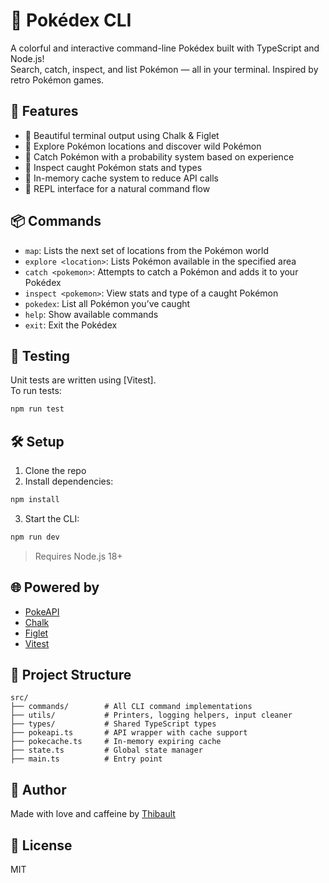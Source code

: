 # 🧭 Pokédex CLI

A colorful and interactive command-line Pokédex built with TypeScript and Node.js!  
Search, catch, inspect, and list Pokémon — all in your terminal. Inspired by retro Pokémon games.

## 🚀 Features

- 🎨 Beautiful terminal output using Chalk & Figlet
- 🔎 Explore Pokémon locations and discover wild Pokémon
- 🧢 Catch Pokémon with a probability system based on experience
- 📘 Inspect caught Pokémon stats and types
- 📂 In-memory cache system to reduce API calls
- 📜 REPL interface for a natural command flow

## 📦 Commands

- `map`: Lists the next set of locations from the Pokémon world
- `explore <location>`: Lists Pokémon available in the specified area
- `catch <pokemon>`: Attempts to catch a Pokémon and adds it to your Pokédex
- `inspect <pokemon>`: View stats and type of a caught Pokémon
- `pokedex`: List all Pokémon you’ve caught
- `help`: Show available commands
- `exit`: Exit the Pokédex

## 🧪 Testing

Unit tests are written using [Vitest].  
To run tests:

```bash
npm run test
```

## 🛠️ Setup

1. Clone the repo  
2. Install dependencies:
```bash
npm install
```
3. Start the CLI:
```bash
npm run dev
```

> Requires Node.js 18+

## 🌐 Powered by

- [PokeAPI](https://pokeapi.co)
- [Chalk](https://www.npmjs.com/package/chalk)
- [Figlet](https://www.npmjs.com/package/figlet)
- [Vitest](https://vitest.dev)

## 📁 Project Structure

```
src/
├── commands/        # All CLI command implementations
├── utils/           # Printers, logging helpers, input cleaner
├── types/           # Shared TypeScript types
├── pokeapi.ts       # API wrapper with cache support
├── pokecache.ts     # In-memory expiring cache
├── state.ts         # Global state manager
├── main.ts          # Entry point
```

## 🧙 Author

Made with love and caffeine by [Thibault](https://github.com/thibaultdeverge)

## 📜 License

MIT

